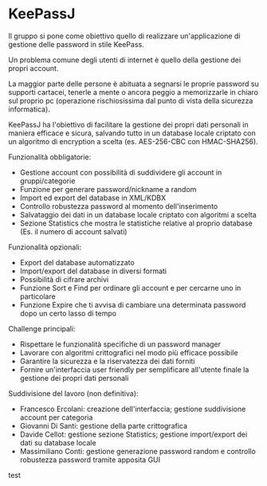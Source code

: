 # KeePassJ

Il gruppo si pone come obiettivo quello di realizzare un'applicazione di gestione delle password in stile KeePass.

Un problema comune degli utenti di internet è quello della gestione dei propri account.

La maggior parte delle persone è abituata a segnarsi le proprie password su supporti cartacei, tenerle a mente o ancora peggio a memorizzarle in chiaro sul proprio pc (operazione rischiosissima dal punto di vista della sicurezza informatica).

KeePassJ ha l'obiettivo di facilitare la gestione dei propri dati personali in maniera efficace e sicura, salvando tutto in un database locale criptato con un algoritmo di encryption a scelta (es. AES-256-CBC con HMAC-SHA256).


Funzionalità obbligatorie:

*    Gestione account con possibilità di suddividere gli account in gruppi/categorie
*    Funzione per generare password/nickname a random
*    Import ed export del database in XML/KDBX
*    Controllo robustezza password al momento dell'inserimento
*    Salvataggio dei dati in un database locale criptato con algoritmi a scelta
*    Sezione Statistics che mostra le statistiche relative al proprio database (Es. il numero di account salvati)


Funzionalità opzionali:

*   Export del database automatizzato
*   Import/export del database in diversi formati
*   Possibilità di cifrare archivi
*   Funzione Sort e Find per ordinare gli account e per cercarne uno in particolare
*   Funzione Expire che ti avvisa di cambiare una determinata password dopo un certo lasso di tempo


Challenge principali:

*   Rispettare le funzionalità specifiche di un password manager
*   Lavorare con algoritmi crittografici nel modo più efficace possibile
*   Garantire la sicurezza e la riservatezza dei dati forniti
*   Fornire un'interfaccia user friendly per semplificare all'utente finale la gestione dei propri dati personali


Suddivisione del lavoro (non definitiva):

*    Francesco Ercolani: creazione dell'interfaccia; gestione suddivisione account per categoria
*    Giovanni Di Santi: gestione della parte crittografica
*    Davide Cellot: gestione sezione Statistics; gestione import/export dei dati su database locale
*    Massimiliano Conti: gestione generazione password random e controllo robustezza password tramite apposita GUI

test
